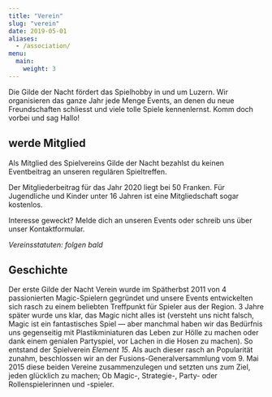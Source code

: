 ```yaml
---
title: "Verein"
slug: "verein"
date: 2019-05-01
aliases:
  - /association/
menu:
  main:
    weight: 3
---
```


Die Gilde der Nacht fördert das Spielhobby in und um Luzern. Wir organisieren das ganze Jahr jede Menge Events, an denen du neue Freundschaften schliesst und viele tolle Spiele kennenlernst. Komm doch vorbei und sag Hallo!

## werde Mitglied

Als Mitglied des Spielvereins Gilde der Nacht bezahlst du keinen Eventbeitrag an unseren regulären Spieltreffen.

Der Mitgliederbeitrag für das Jahr 2020 liegt bei 50 Franken. Für Jugendliche und Kinder unter 16 Jahren ist eine Mitgliedschaft sogar kostenlos.

Interesse geweckt? Melde dich an unseren Events oder schreib uns über unser Kontaktformular.

_Vereinsstatuten: folgen bald_

## Geschichte

Der erste Gilde der Nacht Verein wurde im Spätherbst 2011 von 4 passionierten Magic-Spielern gegründet und unsere Events entwickelten sich rasch zu einem beliebten Treffpunkt für Spieler aus der Region. 3 Jahre später wurde uns klar, das Magic nicht alles ist (versteht uns nicht falsch, Magic ist ein fantastisches Spiel — aber manchmal haben wir das Bedürfnis uns gegenseitig mit Plastikminiaturen das Leben zur Hölle zu machen oder dank einem genialen Partyspiel, vor Lachen in die Hosen zu machen). So entstand der Spielverein _Element 15_. Als auch dieser rasch an Popularität zunahm, beschlossen wir an der Fusions-Generalversammlung vom 9. Mai 2015 diese beiden Vereine zusammenzulegen und setzten uns zum Ziel, jeden glücklich zu machen; Ob Magic-, Strategie-, Party- oder Rollenspielerinnen und -spieler.
